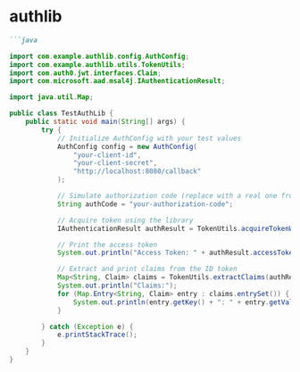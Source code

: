 # authlib


```markdown
```java

import com.example.authlib.config.AuthConfig;
import com.example.authlib.utils.TokenUtils;
import com.auth0.jwt.interfaces.Claim;
import com.microsoft.aad.msal4j.IAuthenticationResult;

import java.util.Map;

public class TestAuthLib {
    public static void main(String[] args) {
        try {
            // Initialize AuthConfig with your test values
            AuthConfig config = new AuthConfig(
                "your-client-id",
                "your-client-secret",
                "http://localhost:8080/callback"
            );

            // Simulate authorization code (replace with a real one from testing)
            String authCode = "your-authorization-code";

            // Acquire token using the library
            IAuthenticationResult authResult = TokenUtils.acquireTokenWithAuthCode(authCode, config);

            // Print the access token
            System.out.println("Access Token: " + authResult.accessToken());

            // Extract and print claims from the ID token
            Map<String, Claim> claims = TokenUtils.extractClaims(authResult.idToken());
            System.out.println("Claims:");
            for (Map.Entry<String, Claim> entry : claims.entrySet()) {
                System.out.println(entry.getKey() + ": " + entry.getValue().asString());
            }

        } catch (Exception e) {
            e.printStackTrace();
        }
    }
}

